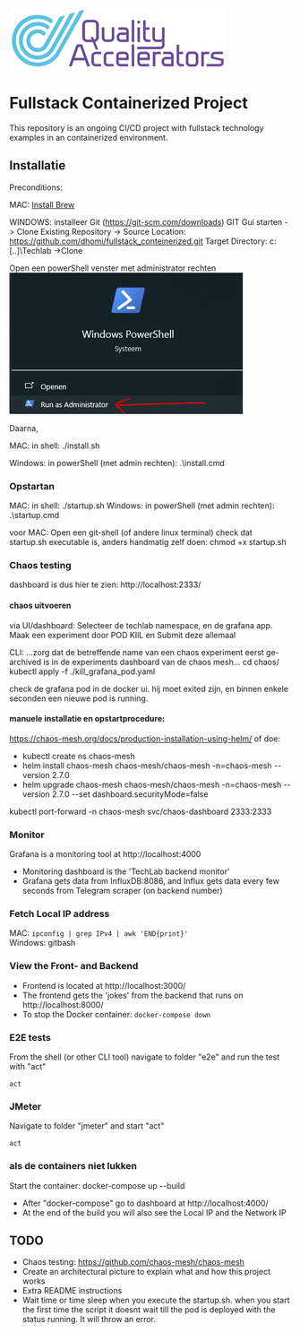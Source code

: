 ![logo](src/qa.png)

# Fullstack Containerized Project

This repository is an ongoing CI/CD project with fullstack technology examples in an containerized environment. 

## Installatie
Preconditions:

MAC: [Install Brew](https://docs.brew.sh/Installation)

WINDOWS: installeer Git (https://git-scm.com/downloads)
GIT Gui starten -> Clone Existing Repository ->
Source Location: https://github.com/dhomi/fullstack_conteinerized.git
Target Directory: c:\[..]\Techlab 
->Clone

Open een powerShell venster met administrator rechten
![powerShellScreenshot](image.png)


Daarna,

MAC: in shell: ./install.sh

Windows: in powerShell (met admin rechten): .\install.cmd

### Opstartan
MAC: in shell: ./startup.sh
Windows: in powerShell (met admin rechten): .\startup.cmd

  voor MAC:
  Open een git-shell (of andere linux terminal)
  check dat startup.sh  executable is, anders handmatig zelf doen:  chmod +x startup.sh

### Chaos testing
dashboard is dus hier te zien: http://localhost:2333/

#### chaos uitvoeren
via UI/dashboard: Selecteer de techlab namespace, en de grafana app. 
Maak een experiment door POD KIlL en Submit deze allemaal 

CLI:
...zorg dat de betreffende name van een chaos experiment eerst ge-archived is in de experiments dashboard van de chaos mesh...
cd chaos/
kubectl apply -f ./kill_grafana_pod.yaml

check de grafana pod in de docker ui. hij moet exited zijn, en binnen enkele seconden een nieuwe pod is running.

#### manuele installatie en opstartprocedure:
https://chaos-mesh.org/docs/production-installation-using-helm/
of doe: 
- kubectl create ns chaos-mesh
- helm install chaos-mesh chaos-mesh/chaos-mesh -n=chaos-mesh --version 2.7.0
- helm upgrade chaos-mesh chaos-mesh/chaos-mesh -n=chaos-mesh --version 2.7.0 --set dashboard.securityMode=false

kubectl port-forward -n chaos-mesh svc/chaos-dashboard 2333:2333

### Monitor
Grafana is a monitoring tool at http://localhost:4000

- Monitoring dashboard is the 'TechLab backend monitor'
- Grafana gets data from InfluxDB:8086, and Influx gets data every few seconds from Telegram scraper (on backend number)

### Fetch Local IP address

MAC: ```ipconfig | grep IPv4 | awk 'END{print}'```  
Windows: gitbash  

### View the Front- and Backend 
- Frontend is located at http://localhost:3000/
- The frontend gets the 'jokes' from the backend that runs on http://localhost:8000/
- To stop the Docker container:
 ```docker-compose down```

### E2E tests
From the shell (or other CLI tool) navigate to folder "e2e" and run the test with "act"

```cd e2e
act
```
### JMeter
Navigate to folder "jmeter" and start "act"

```cd jmeter
act
```
### als de containers niet lukken
Start the container: docker-compose up --build
- After "docker-compose" go to dashboard at http://localhost:4000/
- At the end of the build you will also see the Local IP and the Network IP

## TODO
- Chaos testing: https://github.com/chaos-mesh/chaos-mesh
- Create an architectural picture to explain what and how this project works
- Extra README instructions
- Wait time or time sleep when you execute the startup.sh. when you start the first time the script it doesnt wait till the pod is deployed with the status running. It will throw an error.
